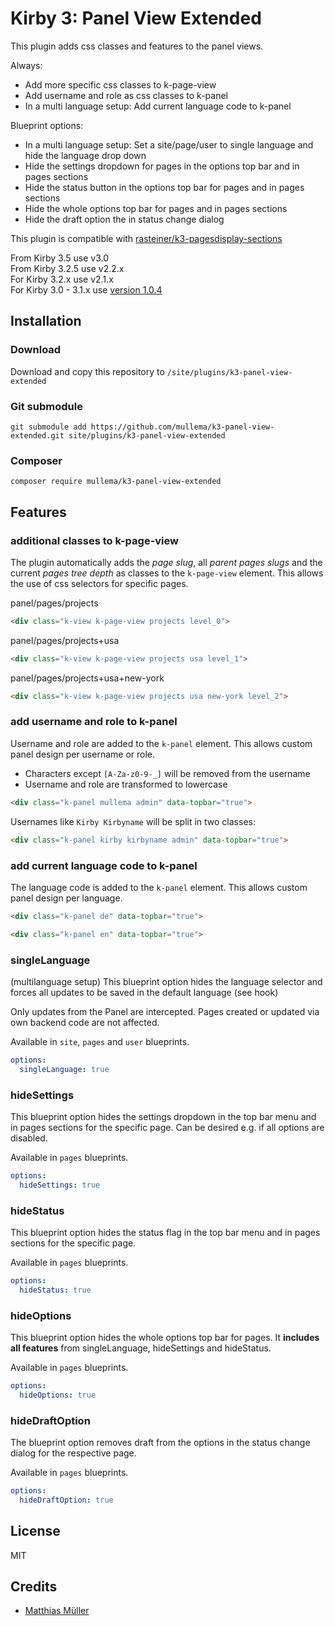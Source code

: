 # Kirby 3: Panel View Extended
This plugin adds css classes and features to the panel views.

Always:
- Add more specific css classes to k-page-view
- Add username and role as css classes to k-panel
- In a multi language setup: Add current language code to k-panel

Blueprint options:
- In a multi language setup: Set a site/page/user to single language and hide the language drop down
- Hide the settings dropdown for pages in the options top bar and in pages sections
- Hide the status button in the options top bar for pages and in pages sections
- Hide the whole options top bar for pages and in pages sections
- Hide the draft option the in status change dialog

This plugin is compatible with [rasteiner/k3-pagesdisplay-sections](https://github.com/rasteiner/k3-pagesdisplay-section)

From Kirby 3.5 use v3.0\
From Kirby 3.2.5 use v2.2.x\
For Kirby 3.2.x use v2.1.x\
For Kirby 3.0 - 3.1.x use [version 1.0.4](https://github.com/mullema/k3-panel-view-extended/releases/tag/v1.0.4)

## Installation
### Download

Download and copy this repository to `/site/plugins/k3-panel-view-extended`

### Git submodule

```
git submodule add https://github.com/mullema/k3-panel-view-extended.git site/plugins/k3-panel-view-extended
```

### Composer

```
composer require mullema/k3-panel-view-extended
```

## Features
### additional classes to k-page-view
The plugin automatically adds the *page slug*, all *parent pages slugs* and the current *pages tree depth* as classes to the `k-page-view` element. This allows the use of css selectors for specific pages.

panel/pages/projects
```html
<div class="k-view k-page-view projects level_0">
```

panel/pages/projects+usa
```html
<div class="k-view k-page-view projects usa level_1">
```

panel/pages/projects+usa+new-york
```html
<div class="k-view k-page-view projects usa new-york level_2">
```

### add username and role to k-panel
Username and role are added to the `k-panel` element. This allows custom panel design per username or role.
- Characters except `[A-Za-z0-9-_]` will be removed from the username
- Username and role are transformed to lowercase

```html
<div class="k-panel mullema admin" data-topbar="true">
```
Usernames like `Kirby Kirbyname` will be split in two classes:
```html
<div class="k-panel kirby kirbyname admin" data-topbar="true">
```

### add current language code to k-panel
The language code is added to the `k-panel` element. This allows custom panel design per language.
```html
<div class="k-panel de" data-topbar="true">
```
```html
<div class="k-panel en" data-topbar="true">
```

### singleLanguage
(multilanguage setup) This blueprint option hides the language selector and forces all updates to be saved in the default language (see hook)

Only updates from the Panel are intercepted. Pages created or updated via own backend code are not affected.

Available in `site`, `pages` and `user` blueprints.
```yaml
options:
  singleLanguage: true
```

### hideSettings
This blueprint option hides the settings dropdown in the top bar menu and in pages sections for the specific page. Can be desired e.g. if all options are disabled.

Available in `pages` blueprints.
```yaml
options:
  hideSettings: true
```

### hideStatus
This blueprint option hides the status flag in the top bar menu and in pages sections for the specific page.

Available in `pages` blueprints.
```yaml
options:
  hideStatus: true
```

### hideOptions
This blueprint option hides the whole options top bar for pages. 
It **includes all features** from singleLanguage, hideSettings and hideStatus.

Available in `pages` blueprints.
```yaml
options:
  hideOptions: true
```

### hideDraftOption
The blueprint option removes draft from the options in the status change dialog for the respective page. 

Available in `pages` blueprints. 
```yaml
options:
  hideDraftOption: true
```

## License
MIT

## Credits
- [Matthias Müller](https://github.com/mullema/)
